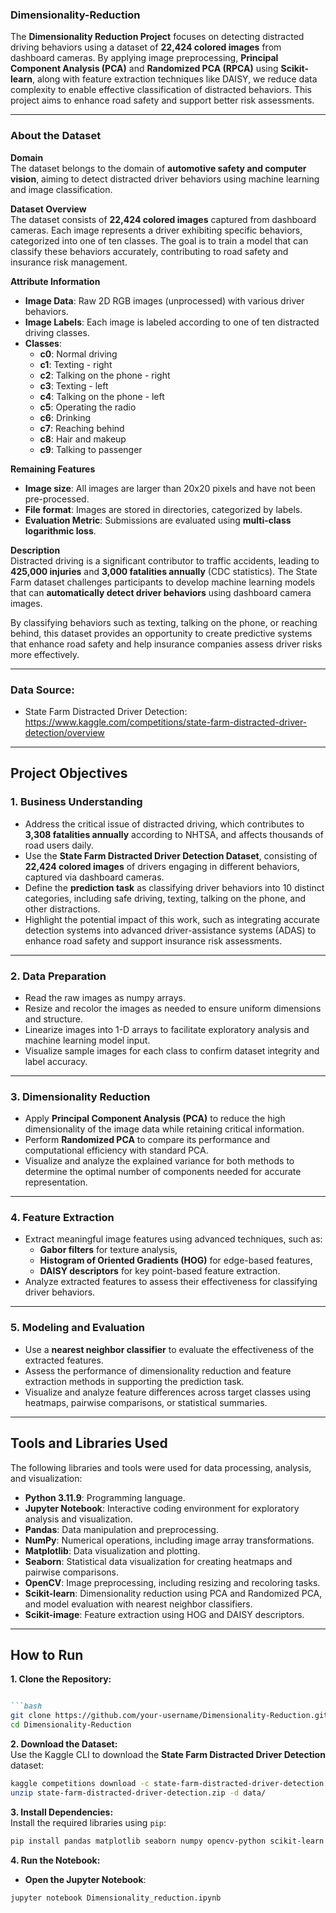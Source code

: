 ### Dimensionality-Reduction

The **Dimensionality Reduction Project** focuses on detecting distracted driving behaviors using a dataset of **22,424 colored images** from dashboard cameras. By applying image preprocessing, **Principal Component Analysis (PCA)** and **Randomized PCA (RPCA)** using **Scikit-learn**, along with feature extraction techniques like DAISY, we reduce data complexity to enable effective classification of distracted behaviors. This project aims to enhance road safety and support better risk assessments.


---
### About the Dataset

**Domain**  
The dataset belongs to the domain of **automotive safety and computer vision**, aiming to detect distracted driver behaviors using machine learning and image classification.



**Dataset Overview**  
The dataset consists of **22,424 colored images** captured from dashboard cameras. Each image represents a driver exhibiting specific behaviors, categorized into one of ten classes. The goal is to train a model that can classify these behaviors accurately, contributing to road safety and insurance risk management.


**Attribute Information**  
- **Image Data**: Raw 2D RGB images (unprocessed) with various driver behaviors.  
- **Image Labels**: Each image is labeled according to one of ten distracted driving classes.  
- **Classes**:
  - **c0**: Normal driving  
  - **c1**: Texting - right  
  - **c2**: Talking on the phone - right  
  - **c3**: Texting - left  
  - **c4**: Talking on the phone - left  
  - **c5**: Operating the radio  
  - **c6**: Drinking  
  - **c7**: Reaching behind  
  - **c8**: Hair and makeup  
  - **c9**: Talking to passenger  


**Remaining Features**  
- **Image size**: All images are larger than 20x20 pixels and have not been pre-processed.  
- **File format**: Images are stored in directories, categorized by labels.  
- **Evaluation Metric**: Submissions are evaluated using **multi-class logarithmic loss**.


**Description**  
Distracted driving is a significant contributor to traffic accidents, leading to **425,000 injuries** and **3,000 fatalities annually** (CDC statistics). The State Farm dataset challenges participants to develop machine learning models that can **automatically detect driver behaviors** using dashboard camera images. 

By classifying behaviors such as texting, talking on the phone, or reaching behind, this dataset provides an opportunity to create predictive systems that enhance road safety and help insurance companies assess driver risks more effectively.

---
### Data Source:

- State Farm Distracted Driver Detection:
https://www.kaggle.com/competitions/state-farm-distracted-driver-detection/overview
---

## Project Objectives  

### 1. Business Understanding  
- Address the critical issue of distracted driving, which contributes to **3,308 fatalities annually** according to NHTSA, and affects thousands of road users daily.  
- Use the **State Farm Distracted Driver Detection Dataset**, consisting of **22,424 colored images** of drivers engaging in different behaviors, captured via dashboard cameras.  
- Define the **prediction task** as classifying driver behaviors into 10 distinct categories, including safe driving, texting, talking on the phone, and other distractions.  
- Highlight the potential impact of this work, such as integrating accurate detection systems into advanced driver-assistance systems (ADAS) to enhance road safety and support insurance risk assessments.

---

### 2. Data Preparation  
- Read the raw images as numpy arrays.  
- Resize and recolor the images as needed to ensure uniform dimensions and structure.  
- Linearize images into 1-D arrays to facilitate exploratory analysis and machine learning model input.  
- Visualize sample images for each class to confirm dataset integrity and label accuracy.

---

### 3. Dimensionality Reduction  
- Apply **Principal Component Analysis (PCA)** to reduce the high dimensionality of the image data while retaining critical information.  
- Perform **Randomized PCA** to compare its performance and computational efficiency with standard PCA.  
- Visualize and analyze the explained variance for both methods to determine the optimal number of components needed for accurate representation.  

---

### 4. Feature Extraction  
- Extract meaningful image features using advanced techniques, such as:
  - **Gabor filters** for texture analysis,  
  - **Histogram of Oriented Gradients (HOG)** for edge-based features,  
  - **DAISY descriptors** for key point-based feature extraction.  
- Analyze extracted features to assess their effectiveness for classifying driver behaviors.

---

### 5. Modeling and Evaluation  
- Use a **nearest neighbor classifier** to evaluate the effectiveness of the extracted features.  
- Assess the performance of dimensionality reduction and feature extraction methods in supporting the prediction task.  
- Visualize and analyze feature differences across target classes using heatmaps, pairwise comparisons, or statistical summaries.  

---
## Tools and Libraries Used  

The following libraries and tools were used for data processing, analysis, and visualization:  

- **Python 3.11.9**: Programming language.  
- **Jupyter Notebook**: Interactive coding environment for exploratory analysis and visualization.  
- **Pandas**: Data manipulation and preprocessing.  
- **NumPy**: Numerical operations, including image array transformations.  
- **Matplotlib**: Data visualization and plotting.  
- **Seaborn**: Statistical data visualization for creating heatmaps and pairwise comparisons.  
- **OpenCV**: Image preprocessing, including resizing and recoloring tasks.  
- **Scikit-learn**: Dimensionality reduction using PCA and Randomized PCA, and model evaluation with nearest neighbor classifiers.  
- **Scikit-image**: Feature extraction using HOG and DAISY descriptors.  
---
## How to Run  

**1. Clone the Repository:**  
```markdown

```bash
git clone https://github.com/your-username/Dimensionality-Reduction.git
cd Dimensionality-Reduction
```

**2. Download the Dataset:**  
Use the Kaggle CLI to download the **State Farm Distracted Driver Detection** dataset:  
```bash
kaggle competitions download -c state-farm-distracted-driver-detection
unzip state-farm-distracted-driver-detection.zip -d data/
```

**3. Install Dependencies:**  
Install the required libraries using `pip`:  
```bash
pip install pandas matplotlib seaborn numpy opencv-python scikit-learn scikit-image
```

**4. Run the Notebook:**  

- **Open the Jupyter Notebook**:  
```bash
jupyter notebook Dimensionality_reduction.ipynb
```



